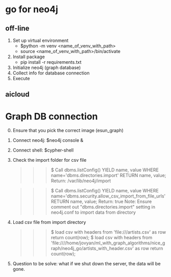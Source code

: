 # go for neo4j
## off-line
1. Set up virtual environment
   - $python -m venv <name_of_venv_with_path>
   - source <name_of_venv_with_path>/bin/activate
2. Install package
   - pip install -r requirements.txt
3. Initialize neo4j (graph database)
4. Collect info for database connection
5. Execute

## aicloud
# Graph DB connection
0. Ensure that you pick the correct image (esun_graph)
1. Connect neo4j: $neo4j console &
2. Connect shell: $cypher-shell
3. Check the import folder for csv file
    >>> $ Call dbms.listConfig() YIELD name, value
             WHERE name='dbms.directories.import'
             RETURN name, value;
    >>> Return: /var/lib/neo4j/import

    >>> $ Call dbms.listConfig() YIELD name, value
             WHERE name='dbms.security.allow_csv_import_from_file_urls'
             RETURN name, value;
    >>> Return: true
    Note: Ensure comment out "dbms.directories.import" setting in neo4j.conf to import data from directory

4. Load csv file from import directory
    >>> $ load csv with headers from 'file:///artists.csv' as row return count(row);
    >>> $ load csv with headers from 'file:////home/jovyan/ml_with_graph_algorithms/nice_graph/neo4j_go/artists_with_header.csv' as row return count(row);
5. Question to be solve: what if we shut down the server, the data will be gone.
 
 